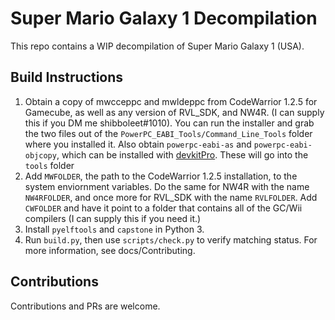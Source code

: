 # Super Mario Galaxy 1 Decompilation

This repo contains a WIP decompilation of Super Mario Galaxy 1 (USA).

## Build Instructions

1. Obtain a copy of mwcceppc and mwldeppc from CodeWarrior 1.2.5 for Gamecube, as well as any version of RVL_SDK, and NW4R. (I can supply this if you DM me shibboleet#1010). You can run the installer and grab the two files out of the `PowerPC_EABI_Tools/Command_Line_Tools` folder where you installed it. Also obtain `powerpc-eabi-as` and `powerpc-eabi-objcopy`, which can be installed with [devkitPro](https://devkitpro.org/wiki/Getting_Started). These will go into the `tools` folder
2. Add `MWFOLDER`, the path to the CodeWarrior 1.2.5 installation, to the system enviornment variables. Do the same for NW4R with the name `NW4RFOLDER`, and once more for RVL_SDK with the name `RVLFOLDER`. Add `CWFOLDER` and have it point to a folder that contains all of the GC/Wii compilers (I can supply this if you need it.)
3. Install `pyelftools` and `capstone` in Python 3.
4. Run `build.py`, then use `scripts/check.py` to verify matching status. For more information, see docs/Contributing.

## Contributions

Contributions and PRs are welcome.